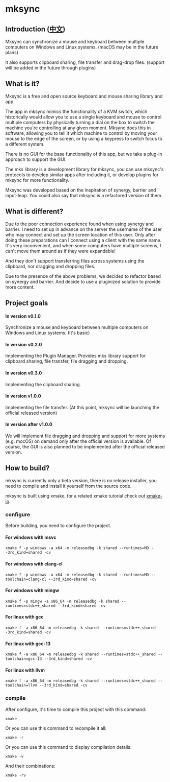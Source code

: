 # mksync

## Introduction ([中文](/README_zh.md))
Mksync can synchronize a mouse and keyboard between multiple computers on Windows and Linux systems. (macOS may be in the future plans)

It also supports clipboard sharing, file transfer and drag-drop files. (support will be added in the future through plugins)

## What is it?
Mksync is a free and open source keyboard and mouse sharing library and app.

The app in mksync mimics the functionality of a KVM switch, which historically would allow you to use a single keyboard and mouse to control multiple computers by physically turning a dial on the box to switch the machine you're controlling at any given moment. Mksync does this in software, allowing you to tell it which machine to control by moving your mouse to the edge of the screen, or by using a keypress to switch focus to a different system.

There is no GUI for the base functionality of this app, but we take a plug-in approach to support the GUI.

The mks library is a development library for mksync, you can use mksync's protocols to develop similar apps after including it, or develop plugins for mksync for more functionality.

Mksync was developed based on the inspiration of synergy, barrier and input-leap. You could also say that mksync is a refactored version of them.

## What is different?

Due to the poor connection experience found when using synergy and barrier. I need to set up in advance on the server the username of the user who may connect and set up the screen location of this user. Only after doing these preparations can I connect using a client with the same name. It's very inconvenient, and when some computers have multiple screens, I can't move them around as if they were expandable!

And they don't support transferring files across systems using the clipboard, nor dragging and dropping files.

Due to the presence of the above problems, we decided to refactor based on synergy and barrier. And decide to use a pluginized solution to provide more content.

## Project goals

#### In version v0.1.0
Synchronize a mouse and keyboard between multiple computers on Windows and Linux systems. (It's basic)

#### In version v0.2.0
Implementing the Plugin Manager. Provides mks library support for clipboard sharing, file transfer, file dragging and dropping.

#### In version v0.3.0
Implementing the clipboard sharing.

#### In version v1.0.0
Implementing the file transfer. (At this point, mksync will be launching the official released version)

#### In version after v1.0.0
We will implement file dragging and dropping and support for more systems (e.g. mocOS) on demand only after the official version is available. Of course, the GUI is also planned to be implemented after the official released version.

## How to build?
mksync is currently only a beta version, there is no release installer, you need to compile and install it yourself from the source code.

mksync is built using xmake, for a related xmake tutorial check out [xmake-io](https://xmake.io/).

### configure

Before building, you need to configure the project.

#### For windows with msvc
```
xmake f -p windows -a x64 -m releasedbg -k shared --runtimes=MD --3rd_kind=shared -cv
```
#### For windows with clang-cl
```
xmake f -p windows -a x64 -m releasedbg -k shared --runtimes=MD --toolchain=clang-cl --3rd_kind=shared -cv
```
#### For windows with mingw
```
xmake f -p mingw -a x86_64 -m releasedbg -k shared --runtimes=stdc++_shared --3rd_kind=shared -cv
```
#### For linux with gcc
```
xmake f -a x86_64 -m releasedbg -k shared --runtimes=stdc++_shared --3rd_kind=shared -cv
```
#### For linux with gcc-13
```
xmake f -a x86_64 -m releasedbg -k shared --runtimes=stdc++_shared --toolchain=gcc-13 --3rd_kind=shared -cv
```
#### For linux with llvm
```
xmake f -a x86_64 -m releasedbg -k shared --runtimes=stdc++_shared --toolchain=llvm --3rd_kind=shared -cv
```

### compile

After configure, it's time to compile this project with this command:
```
xmake
```
Or you can use this command to recompile it all:
```
xmake -r
```
Or you can use this command to display compilation details:
```
xmake -v
```
And their combinations:
```
xmake -rv
```